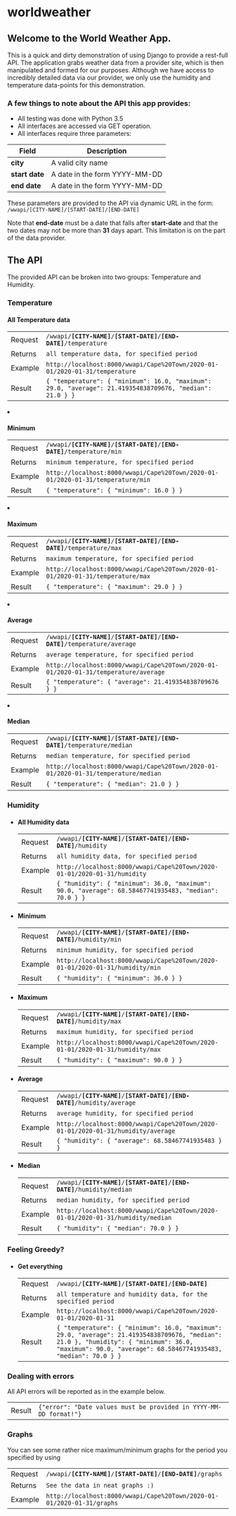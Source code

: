 # worldweather
## Welcome to the World Weather App.
This is a quick and dirty demonstration of using Django to provide a rest-full API.
The application grabs weather data from a provider site, which is then manipulated and formed for our purposes.
Although we have access to incredibly detailed data via our provider, we only use the humidity and temperature data-points for this demonstration.

### A few things to note about the API this app provides:
- All testing was done with Python 3.5
- All interfaces are accessed via GET operation.</li>
- All interfaces require three parameters:

| Field          | Description                   |
| -------------- | ----------------------------- |
| **city**       | A valid city name             |
| **start date** | A date in the form YYYY-MM-DD |
| **end date**   | A date in the form YYYY-MM-DD |

These parameters are provided to the API via dynamic URL in the form: ```/wwapi/[CITY-NAME]/[START-DATE]/[END-DATE]```

Note that **end-date** must be a date that falls after **start-date** and that the two dates may not be more than **31** days apart.
This limitation is on the part of the data provider.

## The API
The provided API can be broken into two groups: Temperature and Humidity.
### Temperature
#### All Temperature data
<table>
   <tr class="row1"><td class="head">Request</td><td><code>/wwapi/<b>[CITY-NAME]</b>/<b>[START-DATE]</b>/<b>[END-DATE]</b>/temperature</code></td></tr>
   <tr class="row2"><td class="head">Returns</td><td><code>all temperature data, for specified period</code></td></tr>
   <tr class="row1"><td class="head">Example</td><td><code>http://localhost:8000/wwapi/Cape%20Town/2020-01-01/2020-01-31/temperature</code></td></tr>
   <tr class="row2"><td class="head">Result </td><td><code>{ "temperature": { "minimum": 16.0, "maximum": 29.0, "average": 21.419354838709676, "median": 21.0 } }</code></td></tr>
</table>
</li>

<!-- ========================================================================================================================= -->
<li><h4>Minimum</h4>
<table>
   <tr class="row1"><td class="head">Request</td><td><code>/wwapi/<b>[CITY-NAME]</b>/<b>[START-DATE]</b>/<b>[END-DATE]</b>/temperature/min</code></td></tr>
   <tr class="row2"><td class="head">Returns</td><td><code>minimum temperature, for specified period</code></td></tr>
   <tr class="row1"><td class="head">Example</td><td><code>http://localhost:8000/wwapi/Cape%20Town/2020-01-01/2020-01-31/temperature/min</code></td></tr>
   <tr class="row2"><td class="head">Result </td><td><code>{ "temperature": { "minimum": 16.0 } }</code></td></tr>
</table>
</li>

<!-- ========================================================================================================================= -->
<li><h4>Maximum</h4>
<table>
   <tr class="row1"><td class="head">Request</td><td><code>/wwapi/<b>[CITY-NAME]</b>/<b>[START-DATE]</b>/<b>[END-DATE]</b>/temperature/max</code></td></tr>
   <tr class="row2"><td class="head">Returns</td><td><code>maximum temperature, for specified period</code></td></tr>
   <tr class="row1"><td class="head">Example</td><td><code>http://localhost:8000/wwapi/Cape%20Town/2020-01-01/2020-01-31/temperature/max</code></td></tr>
   <tr class="row2"><td class="head">Result </td><td><code>{ "temperature": { "maximum": 29.0 } }</code></td></tr>
</table>
</li>

<!-- ========================================================================================================================= -->
<li><h4>Average</h4>
<table>
   <tr class="row1"><td class="head">Request</td><td><code>/wwapi/<b>[CITY-NAME]</b>/<b>[START-DATE]</b>/<b>[END-DATE]</b>/temperature/average</code></td></tr>
   <tr class="row2"><td class="head">Returns</td><td><code>average temperature, for specified period</code></td></tr>
   <tr class="row1"><td class="head">Example</td><td><code>http://localhost:8000/wwapi/Cape%20Town/2020-01-01/2020-01-31/temperature/average</code></td></tr>
   <tr class="row2"><td class="head">Result </td><td><code>{ "temperature": { "average": 21.419354838709676 } }</code></td></tr>
</table>
</li>

<!-- ========================================================================================================================= -->
<li><h4>Median</h4>
<table>
   <tr class="row1"><td class="head">Request</td><td><code>/wwapi/<b>[CITY-NAME]</b>/<b>[START-DATE]</b>/<b>[END-DATE]</b>/temperature/median</code></td></tr>
   <tr class="row2"><td class="head">Returns</td><td><code>median temperature, for specified period</code></td></tr>
   <tr class="row1"><td class="head">Example</td><td><code>http://localhost:8000/wwapi/Cape%20Town/2020-01-01/2020-01-31/temperature/median</code></td></tr>
   <tr class="row2"><td class="head">Result </td><td><code>{ "temperature": { "median": 21.0 } }</code></td></tr>
</table>
</li>
</ul>
<!-- ========================================================================================================================= -->

<h3>Humidity</h3>
<ul>
<li><h4>All Humidity data</h4>
<table>
   <tr class="row1"><td class="head">Request</td><td><code>/wwapi/<b>[CITY-NAME]</b>/<b>[START-DATE]</b>/<b>[END-DATE]</b>/humidity</code></td></tr>
   <tr class="row2"><td class="head">Returns</td><td><code>all humidity data, for specified period</code></td></tr>
   <tr class="row1"><td class="head">Example</td><td><code>http://localhost:8000/wwapi/Cape%20Town/2020-01-01/2020-01-31/humidity</code></td></tr>
   <tr class="row2"><td class="head">Result </td><td><code>{ "humidity": { "minimum": 36.0, "maximum": 90.0, "average": 68.58467741935483, "median": 70.0 } }</code></td></tr>
</table>
</li>

<!-- ========================================================================================================================= -->
<li><h4>Minimum</h4>
<table>
   <tr class="row1"><td class="head">Request</td><td><code>/wwapi/<b>[CITY-NAME]</b>/<b>[START-DATE]</b>/<b>[END-DATE]</b>/humidity/min</code></td></tr>
   <tr class="row2"><td class="head">Returns</td><td><code>minimum humidity, for specified period</code></td></tr>
   <tr class="row1"><td class="head">Example</td><td><code>http://localhost:8000/wwapi/Cape%20Town/2020-01-01/2020-01-31/humidity/min</code></td></tr>
   <tr class="row2"><td class="head">Result </td><td><code>{ "humidity": { "minimum": 36.0 } }</code></td></tr>
</table>
</li>

<!-- ========================================================================================================================= -->
<li><h4>Maximum</h4>
<table>
   <tr class="row1"><td class="head">Request</td><td><code>/wwapi/<b>[CITY-NAME]</b>/<b>[START-DATE]</b>/<b>[END-DATE]</b>/humidity/max</code></td></tr>
   <tr class="row2"><td class="head">Returns</td><td><code>maximum humidity, for specified period</code></td></tr>
   <tr class="row1"><td class="head">Example</td><td><code>http://localhost:8000/wwapi/Cape%20Town/2020-01-01/2020-01-31/humidity/max</code></td></tr>
   <tr class="row2"><td class="head">Result </td><td><code>{ "humidity": { "maximum": 90.0 } }</code></td></tr>
</table>
</li>

<!-- ========================================================================================================================= -->
<li><h4>Average</h4>
<table>
   <tr class="row1"><td class="head">Request</td><td><code>/wwapi/<b>[CITY-NAME]</b>/<b>[START-DATE]</b>/<b>[END-DATE]</b>/humidity/average</code></td></tr>
   <tr class="row2"><td class="head">Returns</td><td><code>average humidity, for specified period</code></td></tr>
   <tr class="row1"><td class="head">Example</td><td><code>http://localhost:8000/wwapi/Cape%20Town/2020-01-01/2020-01-31/humidity/average</code></td></tr>
   <tr class="row2"><td class="head">Result </td><td><code>{ "humidity": { "average": 68.58467741935483 } }</code></td></tr>
</table>
</li>

<!-- ========================================================================================================================= -->
<li><h4>Median</h4>
<table>
   <tr class="row1"><td class="head">Request</td><td><code>/wwapi/<b>[CITY-NAME]</b>/<b>[START-DATE]</b>/<b>[END-DATE]</b>/humidity/median</code></td></tr>
   <tr class="row2"><td class="head">Returns</td><td><code>median humidity, for specified period</code></td></tr>
   <tr class="row1"><td class="head">Example</td><td><code>http://localhost:8000/wwapi/Cape%20Town/2020-01-01/2020-01-31/humidity/median</code></td></tr>
   <tr class="row2"><td class="head">Result </td><td><code>{ "humidity": { "median": 70.0 } }</code></td></tr>
</table>
</li>
</ul>

<!-- ========================================================================================================================= -->
<h3>Feeling Greedy?</h3>
<ul>
<li><h4>Get everything</h4>
<table>
   <tr class="row1"><td class="head">Request</td><td><code>/wwapi/<b>[CITY-NAME]</b>/<b>[START-DATE]</b>/<b>[END-DATE]</b></code></td></tr>
   <tr class="row2"><td class="head">Returns</td><td><code>all temperature and humidity data, for the specified period</code></td></tr>
   <tr class="row1"><td class="head">Example</td><td><code>http://localhost:8000/wwapi/Cape%20Town/2020-01-01/2020-01-31</code></td></tr>
   <tr class="row2"><td class="head">Result </td><td><code>{ "temperature": { "minimum": 16.0, "maximum": 29.0, "average": 21.419354838709676, "median": 21.0 }, "humidity": { "minimum": 36.0, "maximum": 90.0, "average": 68.58467741935483, "median": 70.0 } }</code></td></tr>
</table>
</li>
</ul>

<h3>Dealing with errors</h3>
<p>All API errors will be reported as in the example below.</p>
<table>
   <tr class="row1"><td class="head">Result</td><td><code>{"error": "Date values must be provided in YYYY-MM-DD format!"}</code></td></tr>
</table>

<h3>Graphs</h3>
<p>You can see some rather nice maximum/minimum graphs for the period you specified by using</p>
<table>
   <tr class="row1"><td class="head">Request</td><td><code>/wwapi/<b>[CITY-NAME]</b>/<b>[START-DATE]</b>/<b>[END-DATE]</b>/graphs</b></code></td></tr>
   <tr class="row2"><td class="head">Returns</td><td><code>See the data in neat graphs :)</code></td></tr>
   <tr class="row1"><td class="head">Example</td><td><code>http://localhost:8000/wwapi/Cape%20Town/2020-01-01/2020-01-31/graphs</code></td></tr>
</table>
